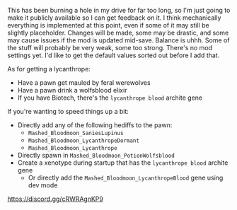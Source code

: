 This has been burning a hole in my drive for far too long, so I'm just going to make it publicly available so I can get feedback on it.
I think mechanically everything is implemented at this point, even if some of it may still be slightly placeholder.
Changes will be made, some may be drastic, and some may cause issues if the mod is updated mid-save.
Balance is uhhh. Some of the stuff will probably be very weak, some too strong.
There's no mod settings yet. I'd like to get the default values sorted out before I add that.

As for getting a lycanthrope:
-  Have a pawn get mauled by feral werewolves
- Have a pawn drink a wolfsblood elixir
- If you have Biotech, there's the `lycanthrope blood` archite gene

If you're wanting to speed things up a bit:
- Directly add any of the following hediffs to the pawn: 
  - `Mashed_Bloodmoon_SaniesLupinus`
  - `Mashed_Bloodmoon_LycanthropeDormant`
  - `Mashed_Bloodmoon_Lycanthrope`
- Directly spawn in `Mashed_Bloodmoon_PotionWolfsblood`
- Create a xenotype during startup that has the `lycanthrope blood` archite gene
  - Or directly add the `Mashed_Bloodmoon_LycanthropeBlood` gene using dev mode
 

https://discord.gg/cRWRAgnKP9
